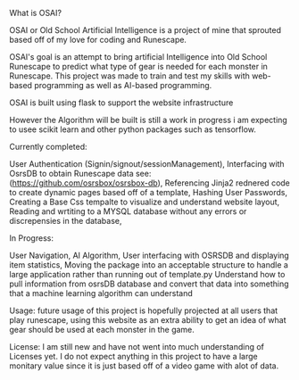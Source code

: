 What is OSAI?

OSAI or Old School Artificial Intelligence is a project of mine that sprouted based off of my love for coding and Runescape. 

OSAI's goal is an attempt to bring artificial Intelligence into Old School Runescape to predict what type of gear is needed for each monster in Runescape. 
This project was made to train and test my skills with web-based programming as well as AI-based programming. 

OSAI is built using flask to support the website infrastructure 

However the Algorithm will be built is still a work in progress i am expecting to usee scikit learn and other python packages such as tensorflow. 

Currently completed:

User Authentication (Signin/signout/sessionManagement),
Interfacing with OsrsDB to obtain Runescape data see: (https://github.com/osrsbox/osrsbox-db),
Referencing Jinja2 rednered code to create dynamic pages based off of a template,
Hashing User Passwords,
Creating a Base Css tempalte to visualize and understand website layout,
Reading and wrtiting to a MYSQL database without any errors or discrepensies in the database,


In Progress:

User Navigation,
AI Algorithm,
User interfacing with OSRSDB and displaying item statistics,
Moving the package into an acceptable structure to handle a large application rather than running out of template.py
Understand how to pull information from osrsDB database and convert that data into something that a machine learning algorithm can understand 

Usage: 
  future usage of this project is hopefully projected at all users that play runescape, using this website as an extra ability to get an idea of what gear should be used at each monster in the game. 
  
License: 
  I am still new and have not went into much understanding of Licenses yet. I do not expect anything in this project to have a large monitary value since it is just based off of a video game with alot of data. 
